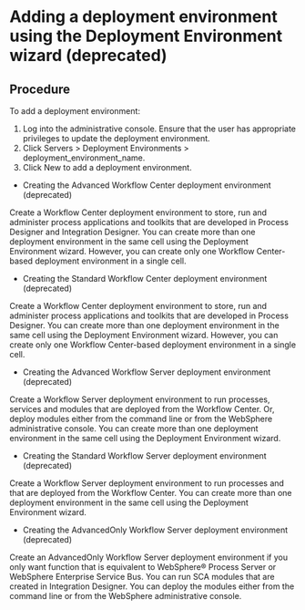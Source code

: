 # Adding a deployment environment using the Deployment Environment wizard (deprecated)

## Procedure

To add a deployment environment:

1. Log into the administrative console. Ensure that the user has appropriate privileges to update
the deployment environment.
2. Click Servers > Deployment Environments > deployment\_environment\_name.
3. Click New to add a deployment environment.

- Creating the Advanced Workflow Center deployment environment (deprecated)

Create a Workflow Center deployment environment to store, run and administer process applications and toolkits that are developed in Process Designer and Integration Designer. You can create more than one deployment environment in the same cell using the Deployment Environment wizard. However, you can create only one Workflow Center-based deployment environment in a single cell.
- Creating the Standard Workflow Center deployment environment (deprecated)

Create a Workflow Center deployment environment to store, run and administer process applications and toolkits that are developed in Process Designer. You can create more than one deployment environment in the same cell using the Deployment Environment wizard. However, you can create only one Workflow Center-based deployment environment in a single cell.
- Creating the Advanced Workflow Server deployment environment (deprecated)

Create a Workflow Server deployment environment to run processes, services and modules that are deployed from the Workflow Center. Or, deploy modules either from the command line or from the WebSphere administrative console. You can create more than one deployment environment in the same cell using the Deployment Environment wizard.
- Creating the Standard Workflow Server deployment environment (deprecated)

Create a Workflow Server deployment environment to run processes and that are deployed from the Workflow Center. You can create more than one deployment environment in the same cell using the Deployment Environment wizard.
- Creating the AdvancedOnly Workflow Server deployment environment (deprecated)

Create an AdvancedOnly Workflow Server deployment environment if you only want function that is equivalent to WebSphere® Process Server or WebSphere Enterprise Service Bus. You can run SCA modules that are created in Integration Designer. You can deploy the modules either from the command line or from the WebSphere administrative console.